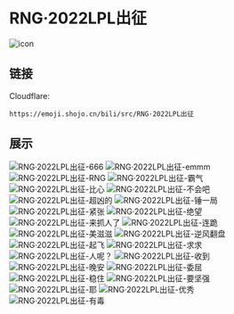 # RNG·2022LPL出征
![icon](https://emoji.shojo.cn/bili/src/RNG·2022LPL出征/icon.png)
## 链接
Cloudflare:
```
https://emoji.shojo.cn/bili/src/RNG·2022LPL出征
```
## 展示
![RNG·2022LPL出征-666](https://emoji.shojo.cn/bili/src/RNG·2022LPL出征/RNG·2022LPL出征-666.png)
![RNG·2022LPL出征-emmm](https://emoji.shojo.cn/bili/src/RNG·2022LPL出征/RNG·2022LPL出征-emmm.png)
![RNG·2022LPL出征-RNG](https://emoji.shojo.cn/bili/src/RNG·2022LPL出征/RNG·2022LPL出征-RNG.png)
![RNG·2022LPL出征-霸气](https://emoji.shojo.cn/bili/src/RNG·2022LPL出征/RNG·2022LPL出征-霸气.png)
![RNG·2022LPL出征-比心](https://emoji.shojo.cn/bili/src/RNG·2022LPL出征/RNG·2022LPL出征-比心.png)
![RNG·2022LPL出征-不会吧](https://emoji.shojo.cn/bili/src/RNG·2022LPL出征/RNG·2022LPL出征-不会吧.png)
![RNG·2022LPL出征-超凶的](https://emoji.shojo.cn/bili/src/RNG·2022LPL出征/RNG·2022LPL出征-超凶的.png)
![RNG·2022LPL出征-锤一局](https://emoji.shojo.cn/bili/src/RNG·2022LPL出征/RNG·2022LPL出征-锤一局.png)
![RNG·2022LPL出征-紧张](https://emoji.shojo.cn/bili/src/RNG·2022LPL出征/RNG·2022LPL出征-紧张.png)
![RNG·2022LPL出征-绝望](https://emoji.shojo.cn/bili/src/RNG·2022LPL出征/RNG·2022LPL出征-绝望.png)
![RNG·2022LPL出征-来抓人了](https://emoji.shojo.cn/bili/src/RNG·2022LPL出征/RNG·2022LPL出征-来抓人了.png)
![RNG·2022LPL出征-连跪](https://emoji.shojo.cn/bili/src/RNG·2022LPL出征/RNG·2022LPL出征-连跪.png)
![RNG·2022LPL出征-美滋滋](https://emoji.shojo.cn/bili/src/RNG·2022LPL出征/RNG·2022LPL出征-美滋滋.png)
![RNG·2022LPL出征-逆风翻盘](https://emoji.shojo.cn/bili/src/RNG·2022LPL出征/RNG·2022LPL出征-逆风翻盘.png)
![RNG·2022LPL出征-起飞](https://emoji.shojo.cn/bili/src/RNG·2022LPL出征/RNG·2022LPL出征-起飞.png)
![RNG·2022LPL出征-求求](https://emoji.shojo.cn/bili/src/RNG·2022LPL出征/RNG·2022LPL出征-求求.png)
![RNG·2022LPL出征-人呢？](https://emoji.shojo.cn/bili/src/RNG·2022LPL出征/RNG·2022LPL出征-人呢？.png)
![RNG·2022LPL出征-收到](https://emoji.shojo.cn/bili/src/RNG·2022LPL出征/RNG·2022LPL出征-收到.png)
![RNG·2022LPL出征-晚安](https://emoji.shojo.cn/bili/src/RNG·2022LPL出征/RNG·2022LPL出征-晚安.png)
![RNG·2022LPL出征-委屈](https://emoji.shojo.cn/bili/src/RNG·2022LPL出征/RNG·2022LPL出征-委屈.png)
![RNG·2022LPL出征-稳住](https://emoji.shojo.cn/bili/src/RNG·2022LPL出征/RNG·2022LPL出征-稳住.png)
![RNG·2022LPL出征-要坚强](https://emoji.shojo.cn/bili/src/RNG·2022LPL出征/RNG·2022LPL出征-要坚强.png)
![RNG·2022LPL出征-耶](https://emoji.shojo.cn/bili/src/RNG·2022LPL出征/RNG·2022LPL出征-耶.png)
![RNG·2022LPL出征-优秀](https://emoji.shojo.cn/bili/src/RNG·2022LPL出征/RNG·2022LPL出征-优秀.png)
![RNG·2022LPL出征-有毒](https://emoji.shojo.cn/bili/src/RNG·2022LPL出征/RNG·2022LPL出征-有毒.png)
